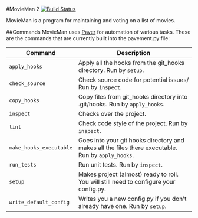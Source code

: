 #MovieMan 2 [![Build Status](https://travis-ci.org/simon-andrews/movieman2.svg?branch=master)](https://travis-ci.org/simon-andrews/movieman2)

MovieMan is a program for maintaining and voting on a list of movies.

##Commands
MovieMan uses [Paver](https://github.com/paver/paver) for automation of various tasks. These are the commands that are currently built into the pavement.py file:

| Command | Description |
|---------|-------------|
| `apply_hooks` | Apply all the hooks from the git_hooks directory. Run by `setup`. |
| `check_source` | Check source code for potential issues/ Run by `inspect`. |
| `copy_hooks` | Copy files from git_hooks directory into .git/hooks. Run by `apply_hooks`. |
| `inspect` | Checks over the project. |
| `lint` | Check code style of the project. Run by `inspect`. |
| `make_hooks_executable` | Goes into your git hooks directory and makes all the files there executable. Run by `apply_hooks`. |
| `run_tests` | Run unit tests. Run by `inspect`. |
| `setup` | Makes project (almost) ready to roll. You will still need to configure your config.py. |
| `write_default_config` | Writes you a new config.py if you don't already have one. Run by `setup`. |
